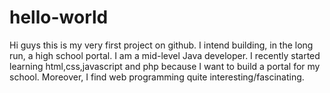 # hello-world

Hi guys this is my very first project on github. I intend building, in the long run, a high school portal. I am a mid-level Java developer. I recently started learning html,css,javascript and php because I want to build a portal for my school. Moreover, I find web programming quite interesting/fascinating.   
